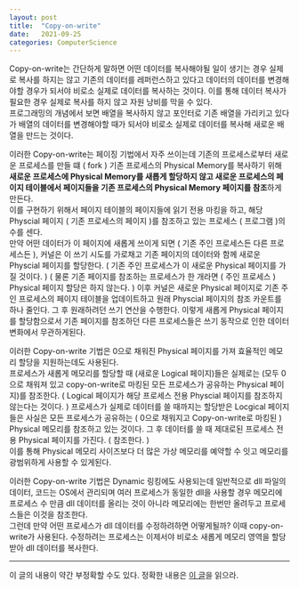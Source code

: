 ```yaml
---
layout: post
title:  "Copy-on-write"
date:   2021-09-25
categories: ComputerScience
---
```


Copy-on-write는 간단하게 말하면 어떤 데이터를 복사해야될 일이 생기는 경우 실제로 복사를 하지는 않고 기존의 데이터를 레퍼런스하고 있다고 데이터의 데이터를 변경해야할 경우가 되서야 비로소 실제로 데이터를 복사하는 것이다. 이를 통해 데이터 복사가 필요한 경우 실제로 복사를 하지 않고 자원 낭비를 막을 수 있다.                       
프로그래밍의 개념에서 보면 배열을 복사하지 않고 포인터로 기존 배열을 가리키고 있다가 배열의 데이터를 변경해야할 때가 되서야 비로소 실제로 데이터를 복사해 새로운 배열을 만드는 것이다.        

이러한 Copy-on-write는 페이징 기법에서 자주 쓰이는데 기존의 프로세스로부터 새로운 프로세스를 만들 떄 ( fork ) 기존 프로세스의 Physical Memory를 복사하기 위해 **새로운 프로세스에 Physical Memory를 새롭게 할당하지 않고 새로운 프로세스의 페이지 테이블에서 페이지들을 기존 프로세스의 Physical Memory 페이지를 참조**하게 만든다.              
이를 구현하기 위해서 페이지 테이블의 페이지들에 읽기 전용 마킹을 하고, 해당 Physcial 페이지 ( 기존 프로세스의 페이지 )를 참조하고 있는 프로세스 ( 프로그램 )의 수를 센다.      
만약 어떤 데이터가 이 페이지에 새롭게 쓰이게 되면 ( 기존 주인 프로세스든 다른 프로세스든 ), 커널은 이 쓰기 시도를 가로채고 기존 페이지의 데이터와 함께 새로운 Physcial 페이지를 할당한다. ( 기존 주인 프로세스가 이 새로운 Physical 페이지를 가질 것이다. ) ( 물론 기존 페이지를 참조하는 프로세스가 한 개라면 ( 주인 프로세스 ) Physical 페이지 할당은 하지 않는다. ) 이후 커널은 새로운 Physical 페이지로 기존 주인 프로세스의 페이지 테이블을 업데이트하고 원래 Physcial 페이지의 참조 카운트를 하나 줄인다. 그 후 원래하려던 쓰기 연산을 수행한다. 이렇게 새롭게 Physical 페이지를 할당함으로서 기존 페이지를 참조하던 다른 프로세스들은 쓰기 동작으로 인한 데이터 변화에서 무관하게된다.        

이러한 Copy-on-write 기법은 0으로 채워진 Physical 페이지를 가져 효율적인 메모리 할당을 지원하는데도 사용된다.         
프로세스가 새롭게 메모리를 할당할 때 (새로운 Logical 페이지)들은 실제로는 (모두 0으로 채워져 있고 copy-on-write로 마킹된 모든 프로세스가 공유하는 Physical 페이지)를 참조한다. ( Logical 페이지가 해당 프로세스 전용 Physcial 페이지를 참조하지 않는다는 것이다. ) 프로세스가 실제로 데이터를 쓸 때까지는 할당받은 Locgical 페이지들은 사실은 모든 프로세스가 공유하는 ( 0으로 채워지고 Copy-on-write로 마킹된 ) Physical 메모리를 참조하고 있는 것이다. 그 후 데이터를 쓸 때 제대로된 프로세스 전용 Physical 페이지를 가진다. ( 참조한다. )                        
이를 통해 Physical 메모리 사이즈보다 더 많은 가상 메모리를 예약할 수 잇고 메모리를 광범위하게 사용할 수 있게된다.         

이러한 Copy-on-write 기법은 Dynamic 링킹에도 사용되는데 일반적으로 dll 파일의 데이터, 코드는 OS에서 관리되며 여러 프로세스가 동일한 dll을 사용할 경우 메모리에 프로세스 수 만큼 dll 데이터를 올리는 것이 아니라 메모리에는 한번만 올려두고 프로세스들은 이것을 참조한다.          
그런데 만약 어떤 프로세스가 dll 데이터를 수정하려하면 어떻게될까? 이때 copy-on-write가 사용된다. 수정하려는 프로세스는 이제서야 비로소 새롭게 메모리 영역을 할당받아 dll 데이터를 복사한다.        

--------------

이 글의 내용이 약간 부정확할 수도 있다. 정확한 내용은 [이 글](https://sungjjinkang.github.io/computerscience/2021/09/29/Window_Memory.html)을 읽으라.        